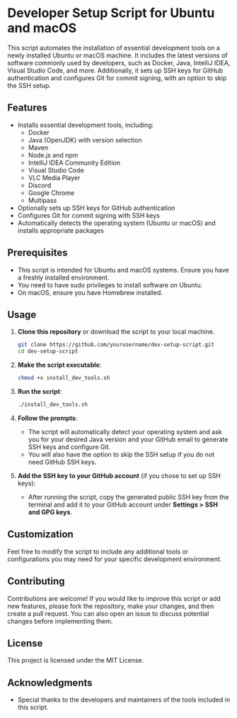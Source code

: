 # Developer Setup Script for Ubuntu and macOS

This script automates the installation of essential development tools on a newly installed Ubuntu or macOS machine. It includes the latest versions of software commonly used by developers, such as Docker, Java, IntelliJ IDEA, Visual Studio Code, and more. Additionally, it sets up SSH keys for GitHub authentication and configures Git for commit signing, with an option to skip the SSH setup.

## Features

- Installs essential development tools, including:
  - Docker
  - Java (OpenJDK) with version selection
  - Maven
  - Node.js and npm
  - IntelliJ IDEA Community Edition
  - Visual Studio Code
  - VLC Media Player
  - Discord
  - Google Chrome
  - Multipass
- Optionally sets up SSH keys for GitHub authentication
- Configures Git for commit signing with SSH keys
- Automatically detects the operating system (Ubuntu or macOS) and installs appropriate packages

## Prerequisites

- This script is intended for Ubuntu and macOS systems. Ensure you have a freshly installed environment.
- You need to have sudo privileges to install software on Ubuntu.
- On macOS, ensure you have Homebrew installed.

## Usage

1. **Clone this repository** or download the script to your local machine.

    ```bash
    git clone https://github.com/yourusername/dev-setup-script.git
    cd dev-setup-script
    ```

2. **Make the script executable**:

    ```bash
    chmod +x install_dev_tools.sh
    ```

3. **Run the script**:

    ```bash
    ./install_dev_tools.sh
    ```

4. **Follow the prompts**:
    - The script will automatically detect your operating system and ask you for your desired Java version and your GitHub email to generate SSH keys and configure Git.
    - You will also have the option to skip the SSH setup if you do not need GitHub SSH keys.

5. **Add the SSH key to your GitHub account** (if you chose to set up SSH keys):
    - After running the script, copy the generated public SSH key from the terminal and add it to your GitHub account under **Settings > SSH and GPG keys**.

## Customization

Feel free to modify the script to include any additional tools or configurations you may need for your specific development environment.

## Contributing

Contributions are welcome! If you would like to improve this script or add new features, please fork the repository, make your changes, and then create a pull request. You can also open an issue to discuss potential changes before implementing them.

## License

This project is licensed under the MIT License.

## Acknowledgments

- Special thanks to the developers and maintainers of the tools included in this script.